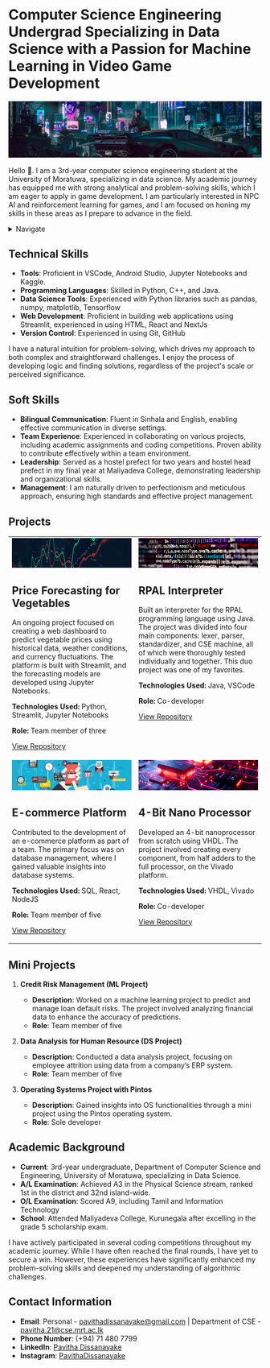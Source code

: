 # Computer Science Engineering Undergrad Specializing in Data Science with a Passion for Machine Learning in Video Game Development

<img src="./images/wp6195787.jpg"/>

Hello 👋. I am a 3rd-year computer science engineering student at the University of Moratuwa, specializing in data science. My academic journey has equipped me with strong analytical and problem-solving skills, which I am eager to apply in game development. I am particularly interested in NPC AI and reinforcement learning for games, and I am focused on honing my skills in these areas as I prepare to advance in the field.

<details><Summary>Navigate</Summary>
   
1. [Technical Skills](#technical-skills)
2. [Soft Skills](#soft-skills)
3. [Projects](#projects)
4. [Mini Projects](#mini-projects)
5. [Academic Background](#academic-background)
6. [Contact Information](#contact-information)
</details>

## Technical Skills
- **Tools**: Proficient in VSCode, Android Studio, Jupyter Notebooks and Kaggle.
- **Programming Languages**: Skilled in Python, C++, and Java.
- **Data Science Tools**: Experienced with Python libraries such as pandas, numpy, matplotlib, Tensorflow
- **Web Development**: Proficient in building web applications using Streamlit, experienced in using HTML, React and NextJs
- **Version Control**: Experienced in using Git, GitHub

I have a natural intuition for problem-solving, which drives my approach to both complex and straightforward challenges. I enjoy the process of developing logic and finding solutions, regardless of the project's scale or perceived significance.

## Soft Skills
- **Bilingual Communication**: Fluent in Sinhala and English, enabling effective communication in diverse settings.
- **Team Experience**: Experienced in collaborating on various projects, including academic assignments and coding competitions. Proven ability to contribute effectively within a team environment.
- **Leadership**: Served as a hostel prefect for two years and hostel head prefect in my final year at Maliyadeva College, demonstrating leadership and organizational skills.
- **Management**: I am naturally driven to perfectionism and meticulous approach, ensuring high standards and effective project management.

## Projects

<table>
  <tr>
    <td width="50%" valign="top">
      <img src="./images/veg.jpg"/>
      <h2>Price Forecasting for Vegetables</h2>
      <p>An ongoing project focused on creating a web dashboard to predict vegetable prices using historical data, weather conditions, and currency fluctuations. The platform is built with Streamlit, and the forecasting models are developed using Jupyter Notebooks.</p>
      <p><strong>Technologies Used:</strong> Python, Streamlit, Jupyter Notebooks</p>
      <p><strong>Role:</strong> Team member of three</p>
      <p><a href="https://github.com/PavithaDissanayake/VegetablePriceForecast">View Repository</a></p>
    </td>
    <td width="50%" valign="top">
      <img src="./images/rpal.jpg"/>
      <h2>RPAL Interpreter</h2>
      <p>Built an interpreter for the RPAL programming language using Java. The project was divided into four main components: lexer, parser, standardizer, and CSE machine, all of which were thoroughly tested individually and together. This duo project was one of my favorites.</p>
      <p><strong>Technologies Used:</strong> Java, VSCode</p>
      <p><strong>Role:</strong> Co-developer</p>
      <p><a href="https://github.com/PavithaDissanayake/RPAL_Interpreter">View Repository</a></p>
    </td>
  </tr>
  <tr>
    <td width="50%" valign="top">
      <img src="./images/ecom.jpg"/>
      <h2>E-commerce Platform</h2>
      <p>Contributed to the development of an e-commerce platform as part of a team. The primary focus was on database management, where I gained valuable insights into database systems.</p>
      <p><strong>Technologies Used:</strong> SQL, React, NodeJS</p>
      <p><strong>Role:</strong> Team member of five</p>
      <p><a href="https://github.com/Chamikajaya/Single-Vendor-E-commerce-Semester-3">View Repository</a></p>
    </td>
    <td width="50%" valign="top">
      <img src="./images/8bit.jpg"/>
      <h2>4-Bit Nano Processor</h2>
      <p>Developed an 4-bit nanoprocessor from scratch using VHDL. The project involved creating every component, from half adders to the full processor, on the Vivado platform.</p>
      <p><strong>Technologies Used:</strong> VHDL, Vivado</p>
      <p><strong>Role:</strong> Co-developer</p>
      <p><a href="https://github.com/PavithaDissanayake/NanoProcessor">View Repository</a></p>
    </td>
  </tr>
</table>

## Mini Projects

1. **Credit Risk Management (ML Project)**
   - **Description**: Worked on a machine learning project to predict and manage loan default risks. The project involved analyzing financial data to enhance the accuracy of predictions.
   - **Role**: Team member of five

2. **Data Analysis for Human Resource (DS Project)**
   - **Description**: Conducted a data analysis project, focusing on employee attrition using data from a company’s ERP system.
   - **Role**: Team member of five
  
3. **Operating Systems Project with Pintos**
   - **Description**: Gained insights into OS functionalities through a mini project using the Pintos operating system.
   - **Role**: Sole developer

## Academic Background
- **Current**: 3rd-year undergraduate, Department of Computer Science and Engineering, University of Moratuwa, specializing in Data Science.
- **A/L Examination**: Achieved A3 in the Physical Science stream, ranked 1st in the district and 32nd island-wide.
- **O/L Examination**: Scored A9, including Tamil and Information Technology
- **School**: Attended Maliyadeva College, Kurunegala after excelling in the grade 5 scholarship exam.

I have actively participated in several coding competitions throughout my academic journey. While I have often reached the final rounds, I have yet to secure a win. However, these experiences have significantly enhanced my problem-solving skills and deepened my understanding of algorithmic challenges.

## Contact Information
- **Email**: Personal - [pavithadissanayake@gmail.com](mailto:pavithadissanayake@gmail.com) | Department of CSE - [pavitha.21@cse.mrt.ac.lk](mailto:pavitha.21@cse.mrt.ac.lk)
- **Phone Number**: (+94) 71 480 7799
- **LinkedIn**: [Pavitha Dissanayake](http://www.linkedin.com/in/pavitha-dissanayake-b1216a23a)
- **Instagram**: [PavithaDissanayake](https://www.instagram.com/perz3us)
